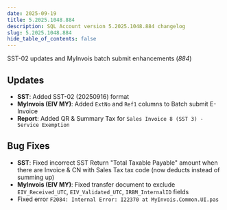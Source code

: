 ```yaml
---
date: 2025-09-19
title: 5.2025.1048.884
description: SQL Account version 5.2025.1048.884 changelog
slug: 5.2025.1048.884
hide_table_of_contents: false
---
```

SST-02 updates and MyInvois batch submit enhancements (*884*)
<!-- truncate -->

## Updates

- **SST**: Added SST-02 (20250916) format
- **MyInvois (EIV MY)**: Added `ExtNo` and `Ref1` columns to Batch submit E-Invoice
- **Report**: Added QR & Summary Tax for `Sales Invoice 8 (SST 3) - Service Exemption`

## Bug Fixes

- **SST**: Fixed incorrect SST Return "Total Taxable Payable" amount when there are Invoice & CN with Sales Tax tax code (now deducts instead of summing up)
- **MyInvois (EIV MY)**: Fixed transfer document to exclude `EIV_Received_UTC`, `EIV_Validated_UTC`, `IRBM_InternalID` fields
- Fixed error `F2084: Internal Error: I22370 at MyInvois.Common.UI.pas`
